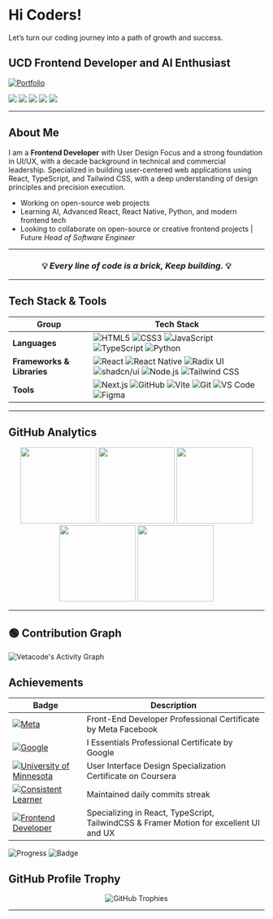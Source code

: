 # Hi Coders!
Let’s turn our coding journey into a path of growth and success.

## UCD Frontend Developer and AI Enthusiast 
[![Portfolio](https://img.shields.io/badge/Portfolio%20-%230A66C2.svg?style=for-the-badge&logo=google-chrome&logoColor=white)](https://fiqrie-portfolio.vercel.app/)
<p align="left">
  <a href="https://linkedin.com/in/fiqrie-vetacode" target="_blank"><img src="https://img.shields.io/badge/LinkedIn-%230077B5.svg?&style=flat&logo=linkedin&logoColor=white" /></a>
  <a href="mailto:vetacode@gmail.com"><img src="https://img.shields.io/badge/Email-D14836?style=flat&logo=gmail&logoColor=white" /></a>
  <a href="https://github.com/vetacode" target="_blank"><img src="https://img.shields.io/badge/GitHub-%23181717.svg?&style=flat&logo=github&logoColor=white" /></a>
  <a href="https://medium.com/" target="_blank"><img src="https://img.shields.io/badge/-Medium-black?style=flat&logo=medium&logoColor=white" /></a>
  <a href="https://x.com/vetacode" target="_blank"><img src="https://img.shields.io/badge/-Twitter-black?style=flat&logo=x&logoColor=white" /></a>
</p>

---

## About Me

I am a **Frontend Developer** with User Design Focus and a strong foundation in UI/UX, with a decade background in technical and commercial leadership. Specialized in building user-centered web applications using React, TypeScript, and Tailwind CSS, with a deep understanding of design principles and precision execution. 

- Working on open-source web projects  
- Learning AI, Advanced React, React Native, Python, and modern frontend tech  
- Looking to collaborate on open-source or creative frontend projects | Future *Head of Software Engineer*

---

<h3 align="center">💡 <i>Every line of code is a brick, Keep building.</i> 💡</h3>

---

## Tech Stack & Tools

|Group|Tech Stack|
|--------|----------------------|
|**Languages**| ![HTML5](https://img.shields.io/badge/HTML5-E34F26?style=flat&logo=html5&logoColor=white) ![CSS3](https://img.shields.io/badge/CSS3-1572B6?style=flat&logo=css3&logoColor=white) ![JavaScript](https://img.shields.io/badge/JavaScript-F7DF1E?style=flat&logo=javascript&logoColor=black) ![TypeScript](https://img.shields.io/badge/TypeScript-007ACC?style=flat&logo=typescript&logoColor=white) ![Python](https://img.shields.io/badge/Python-20232A?style=flat&logo=python&logoColor=3776AB)|
|**Frameworks & Libraries**|![React](https://img.shields.io/badge/React-20232A?style=flat&logo=react&logoColor=61DAFB) ![React Native](https://img.shields.io/badge/React%20Native-20232A?style=flat&logo=react&logoColor=61DAFB) ![Radix UI](https://img.shields.io/badge/Radix%20UI-20232A?style=flat&logo=radix-ui&logoColor=white) ![shadcn/ui](https://img.shields.io/badge/shadcn%2Fui-20232A?style=flat&logo=shadcnui&logoColor=white) ![Node.js](https://img.shields.io/badge/Node.js-43853D?style=flat&logo=node.js&logoColor=white) ![Tailwind CSS](https://img.shields.io/badge/Tailwind_CSS-38B2AC?style=flat&logo=tailwind-css&logoColor=white)|
|**Tools**| ![Next.js](https://img.shields.io/badge/Next.js-000000?style=flat&logo=nextdotjs&logoColor=white) ![GitHub](https://img.shields.io/badge/GitHub-181717?style=flat&logo=github&logoColor=white) ![Vite](https://img.shields.io/badge/Vite-646CFF?style=flat&logo=vite&logoColor=white) ![Git](https://img.shields.io/badge/Git-F05032?style=flat&logo=git&logoColor=white) ![VS Code](https://img.shields.io/badge/VS%20Code-0078D4?style=flat&logo=visual-studio-code&logoColor=white) ![Figma](https://img.shields.io/badge/Figma-F24E1E?style=flat&logo=figma&logoColor=white)

---

## GitHub Analytics

<p align="center">
  <img height="150em" src="https://github-readme-stats.vercel.app/api?username=vetacode&show_icons=true&theme=tokyonight" />
  <img height="150em" src="https://github-contributor-stats.vercel.app/api?username=vetacode&limit=5&theme=tokyonight&combine_all_yearly_contributions=true" />
  <img height="150em" src="https://github-readme-stats.vercel.app/api/top-langs/?username=vetacode&layout=compact&theme=tokyonight" />
  <img height="150em" src="https://streak-stats.demolab.com?user=vetacode&theme=tokyonight" />
  <img height="150em" src="https://github-profile-summary-cards.vercel.app/api/cards/profile-details?username=vetacode&theme=tokyonight" />
</p>

---

## 🟢 Contribution Graph

![Vetacode's Activity Graph](https://github-readme-activity-graph.vercel.app/graph?username=vetacode&theme=tokyo-night)

## Achievements

| Badge | Description |
|--------|----------------------|
| [![Meta](https://img.shields.io/badge/Meta-Certified-0467DF?style=for-the-badge&logo=meta&logoColor=blue)](https://www.credly.com/badges/7490c39e-f58e-4251-a320-42cc49637fa0/public_url) | Front-End Developer Professional Certificate by Meta Facebook  |
| [![Google](https://img.shields.io/badge/Google-Certified-FFD700?style=for-the-badge&logo=google&logoColor=gold)](https://www.credly.com/badges/3b8fa04b-2114-4afa-a140-99cc83c1cbda/public_url) | I Essentials Professional Certificate by Google |
| [![University of Minnesota](https://img.shields.io/badge/University%20of%20Minnesota-Certified-7A0019?style=for-the-badge&logo=google-classroom&logoColor=FFCC33)](https://coursera.org/verify/specialization/B2LS0E2S3N8V) | User Interface Design Specialization Certificate on Coursera |
| [![Consistent Learner](https://img.shields.io/badge/Consistent%20Learner-Achieved-2E8B57?style=for-the-badge&logo=github&logoColor=white)](#)| Maintained daily commits streak |
| [![Frontend Developer](https://img.shields.io/badge/Frontend%20Developer-Achieved-1E90FF?style=for-the-badge&logo=react&logoColor=white)](#) | Specializing in React, TypeScript, TailwindCSS & Framer Motion for excellent UI and UX |

![Progress](https://img.shields.io/badge/Stage%201%20Progress-100%25-brightgreen?style=for-the-badge) 
![Badge](https://img.shields.io/badge/🏁_Foundation_Complete-brightgreen?style=for-the-badge)


## GitHub Profile Trophy

<p align="center">
  <img src="https://github-profile-trophy.vercel.app/?username=vetacode&theme=tokyonight&row=1&margin-w=15" alt="GitHub Trophies" />
</p>

---
